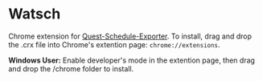 # Watsch

Chrome extension for [Quest-Schedule-Exporter](https://github.com/VVCepheiA/Quest-Schedule-Exporter).
To install, drag and drop the .crx file into Chrome's extention page: `chrome://extensions`.

**Windows User:** Enable developer's mode in the extention page, then drag and drop the /chrome
folder to install.
